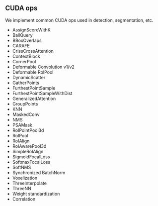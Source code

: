 ## CUDA ops

We implement common CUDA ops used in detection, segmentation, etc.

- AssignScoreWithK
- BallQuery
- BBoxOverlaps
- CARAFE
- CrissCrossAttention
- ContextBlock
- CornerPool
- Deformable Convolution v1/v2
- Deformable RoIPool
- DynamicScatter
- GatherPoints
- FurthestPointSample
- FurthestPointSampleWithDist
- GeneralizedAttention
- GroupPoints
- KNN
- MaskedConv
- NMS
- PSAMask
- RoIPointPool3d
- RoIPool
- RoIAlign
- RoIAwarePool3d
- SimpleRoIAlign
- SigmoidFocalLoss
- SoftmaxFocalLoss
- SoftNMS
- Synchronized BatchNorm
- Voxelization
- ThreeInterpolate
- ThreeNN
- Weight standardization
- Correlation
